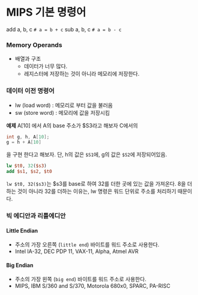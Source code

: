 # MIPS 기본 명령어

add a, b, c `# a = b + c`
sub a, b, c `# a = b - c`

### Memory Operands
* 배열과 구조
    * 데이터가 너무 많다.
    * 레지스터에 저장하는 것이 아니라 메모리에 저장한다.

### 데이터 이전 명령어
* lw (load word) : 메모리로 부터 값을 불러옴
* sw (store word) : 메모리에 값을 저장시킴

**예제**
A[10] 에서 A의 base 주소가 $S3라고 해보자
C에서의
```c
int g, h, A[10];
g = h + A[10]
```
을 구현 한다고 해보자. 단, h의 값은 `$S1`에, g의 값은 `$S2`에 저장되어있음.

```mips
lw $t0, 32($s3)
add $s1, $s2, $t0
```
`lw $t0, 32($s3)`는 $s3를 base로 하여 32를 더한 곳에 있는 값을 가져온다.
8을 더하는 것이 아니라 32를 더하는 이유는, lw 명령은 워드 단위로 주소를 처리하기 때문이다.

### 빅 에디안과 리틀에디안
#### Little Endian
* 주소의 가장 오른쪽 (`little end`) 바이트를 워드 주소로 사용한다.
* Intel IA-32, DEC PDP 11, VAX-11, Alpha, Atmel AVR

#### Big Endian
* 주소의 가장 왼쪽 (`big end`) 바이트를 워드 주소로 사용한다.
* MIPS, IBM S/360 and S/370, Motorola 680x0, SPARC, PA-RISC

